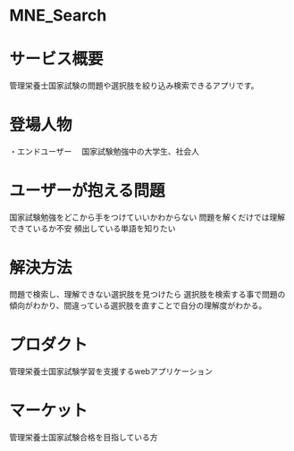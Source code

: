 # MNE_Search

# サービス概要
管理栄養士国家試験の問題や選択肢を絞り込み検索できるアプリです。

# 登場人物
・エンドユーザー
　国家試験勉強中の大学生、社会人
　
# ユーザーが抱える問題
国家試験勉強をどこから手をつけていいかわからない
問題を解くだけでは理解できているか不安
頻出している単語を知りたい

# 解決方法
問題で検索し、理解できない選択肢を見つけたら
選択肢を検索する事で問題の傾向がわかり、間違っている選択肢を直すことで自分の理解度がわかる。

# プロダクト
管理栄養士国家試験学習を支援するwebアプリケーション

# マーケット
管理栄養士国家試験合格を目指している方
